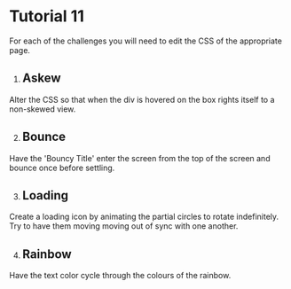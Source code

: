 # Tutorial 11

For each of the challenges you will need to edit the CSS of the appropriate page.

1. ## Askew
Alter the CSS so that when the div is hovered on the box rights itself to a non-skewed view.

2. ## Bounce
Have the 'Bouncy Title' enter the screen from the top of the screen and bounce once before settling.

3. ## Loading
Create a loading icon by animating the partial circles to rotate indefinitely. Try to have them moving moving out of sync with one another.

4. ## Rainbow
Have the text color cycle through the colours of the rainbow.